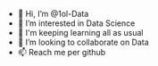 - 👋 Hi, I’m @1ol-Data
- 👀 I’m interested in Data Science
- 🌱 I'm keeping learning all as usual
- 💞️ I’m looking to collaborate on Data
- 📫 Reach me per github

<!---
1ol-Data/1ol-Data is a ✨ special ✨ repository because its `README.md` (this file) appears on your GitHub profile.
You can click the Preview link to take a look at your changes.
--->
